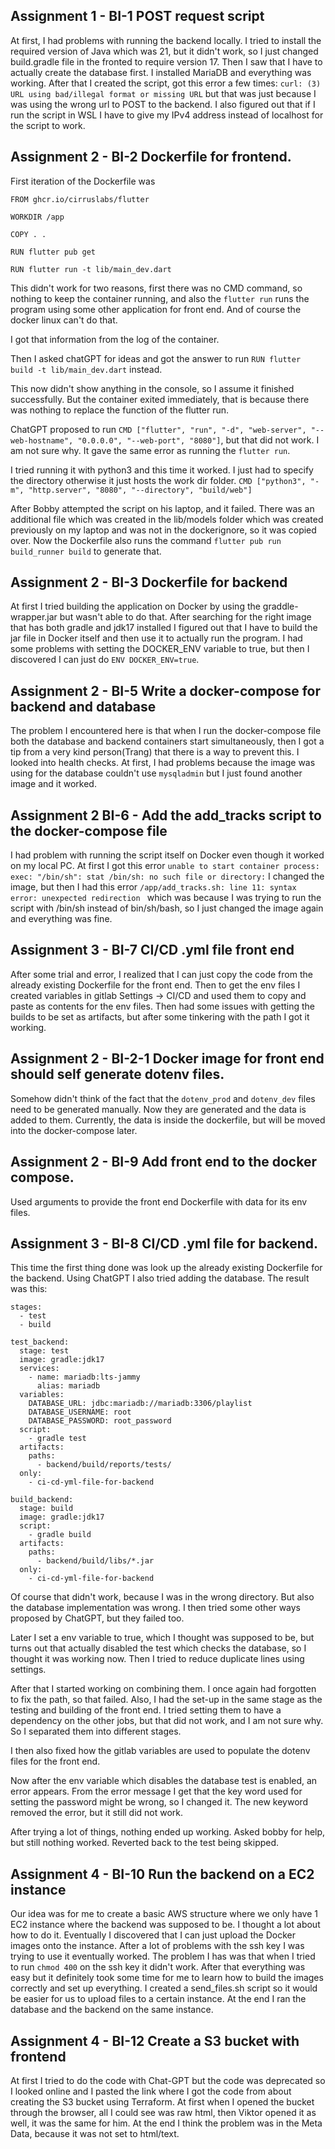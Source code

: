 ## Assignment 1 - BI-1 POST request script
At first, I had problems with running the backend locally. I tried to install the required version of Java which was 21,
but it didn't work, so I just changed build.gradle file in the fronted to require version 17.
Then I saw that I have to actually create the database first. I installed MariaDB and everything was working.
After that I created the script, got this error a few times:
````curl: (3) URL using bad/illegal format or missing URL```` but that was just because I was using the wrong url to
POST to the backend. I also figured out that if I run the script in WSL I have to give my IPv4 address instead of localhost
for the script to work.


## Assignment 2 - BI-2 Dockerfile for frontend.

First iteration of the Dockerfile was

```
FROM ghcr.io/cirruslabs/flutter

WORKDIR /app

COPY . .

RUN flutter pub get

RUN flutter run -t lib/main_dev.dart
```

This didn't work for two reasons, first there was no CMD command, so nothing to keep the container running, and also the `flutter run` runs the program using some other application for front end. And of course the docker linux can't do that. 

I got that information from the log of the container.

Then I asked chatGPT for ideas and got the answer to run ```RUN flutter build -t lib/main_dev.dart``` instead.

This now didn't show anything in the console, so I assume it finished successfully. But the container exited immediately, that is because there was nothing to replace the function of the flutter run.

ChatGPT proposed to run `CMD ["flutter", "run", "-d", "web-server", "--web-hostname", "0.0.0.0", "--web-port", "8080"]`, but that did not work. I am not sure why. It gave the same error as running the `flutter run`.

I tried running it with python3 and this time it worked. I just had to specify the directory otherwise it just hosts the work dir folder.
`CMD ["python3", "-m", "http.server", "8080", "--directory", "build/web"]`

After Bobby attempted the script on his laptop, and it failed. There was an additional file which was created in the lib/models folder which was created previously on my laptop and was not in the dockerignore, so it was copied over. Now the Dockerfile also runs the command ```flutter pub run build_runner build``` to generate that.

## Assignment 2 - BI-3 Dockerfile for backend
At first I tried building the application on Docker by using the graddle-wrapper.jar but wasn't able to do that. After
searching for the right image that has both gradle and jdk17 installed I figured out that I have to build the jar file
in Docker itself and then use it to actually run the program. I had some problems with setting the DOCKER_ENV variable
to true, but then I discovered I can just do ```ENV DOCKER_ENV=true```.

## Assignment 2 - BI-5 Write a docker-compose for backend and database
The problem I encountered here is that when I run the docker-compose file both the database and backend containers 
start simultaneously, then I got a tip from a very kind person(Trang) that there is a way to prevent this. I looked into
health checks. At first, I had problems because the image was using for the database couldn't use ``mysqladmin`` but I 
just found another image and it worked.

## Assignment 2 BI-6 - Add the add_tracks script to the docker-compose file
I had problem with running the script itself on Docker even though it worked on my local PC. At first I got this error
`` unable to start container process: exec: "/bin/sh": stat /bin/sh: no such file or directory: ``
I changed the image, but then I had this error
``/app/add_tracks.sh: line 11: syntax error: unexpected redirection `` which was because I was trying to run the script
with /bin/sh instead of bin/sh/bash, so I just changed the image again and everything was fine. 

## Assignment 3 - BI-7 CI/CD .yml file front end

After some trial and error, I realized that I can just copy the code from the already existing Dockerfile for the front end. Then to get the env files I created variables in gitlab Settings -> CI/CD and used them to copy and paste as contents for the env files. Then had some issues with getting the builds to be set as artifacts, but after some tinkering with the path I got it working. 

## Assignment 2 - BI-2-1 Docker image for front end should self generate dotenv files.

Somehow didn't think of the fact that the `dotenv_prod` and `dotenv_dev` files need to be generated manually. Now they are generated and the data is added to them. Currently, the data is inside the dockerfile, but will be moved into the docker-compose later.

## Assignment 2 - BI-9 Add front end to the docker compose.

Used arguments to provide the front end Dockerfile with data for its env files.

## Assignment 3 - BI-8 CI/CD .yml file for backend.

This time the first thing done was look up the already existing Dockerfile for the backend. Using ChatGPT I also tried adding the database. The result was this:
```
stages:
  - test
  - build

test_backend:
  stage: test
  image: gradle:jdk17
  services:
    - name: mariadb:lts-jammy
      alias: mariadb
  variables:
    DATABASE_URL: jdbc:mariadb://mariadb:3306/playlist
    DATABASE_USERNAME: root
    DATABASE_PASSWORD: root_password
  script:
    - gradle test
  artifacts:
    paths:
      - backend/build/reports/tests/
  only:
    - ci-cd-yml-file-for-backend

build_backend:
  stage: build
  image: gradle:jdk17
  script:
    - gradle build
  artifacts:
    paths:
      - backend/build/libs/*.jar
  only:
    - ci-cd-yml-file-for-backend
```
Of course that didn't work, because I was in the wrong directory. But also the database implementation was wrong. I then tried some other ways proposed by ChatGPT, but they failed too. 

Later I set a env variable to true, which I thought was supposed to be, but turns out that actually disabled the test which checks the database, so I thought it was working now. Then I tried to reduce duplicate lines using settings.

After that I started working on combining them. I once again had forgotten to fix the path, so that failed. Also, I had the set-up in the same stage as the testing and building of the front end. I tried setting them to have a dependency on the other jobs, but that did not work, and I am not sure why. So I separated them into different stages. 

I then also fixed how the gitlab variables are used to populate the dotenv files for the front end.

Now after the env variable which disables the database test is enabled, an error appears. From the error message I get that the key word used for setting the password might be wrong, so I changed it. The new keyword removed the error, but it still did not work.

After trying a lot of things, nothing ended up working. Asked bobby for help, but still nothing worked. Reverted back to the test being skipped.

## Assignment 4 - BI-10 Run the backend on a EC2 instance
Our idea was for me to create a basic AWS structure where we only have 1 EC2 instance where the backend was supposed to
be. I thought a lot about how to do it. Eventually I discovered that I can just upload the Docker images onto the instance.
After a lot of problems with the ssh key I was trying to use it eventually worked. The problem I has was that when I tried 
to run ``chmod 400`` on the ssh key it didn't work. After that everything was easy but it definitely took some time for me to learn
how to build the images correctly and set up everything. I created a send_files.sh script so it would be easier for us
to upload files to a certain instance. At the end I ran the database and the backend on the same instance.

## Assignment 4 - BI-12 Create a S3 bucket with frontend
At first I tried to do the code with Chat-GPT but the code was deprecated so I looked online and I pasted the link where
I got the code from about creating the S3 bucket using Terraform. At first when I opened the bucket through the browser,
all I could see was raw html, then Viktor opened it as well, it was the same for him. At the end I think the problem was 
in the Meta Data, because it was not set to html/text. 
